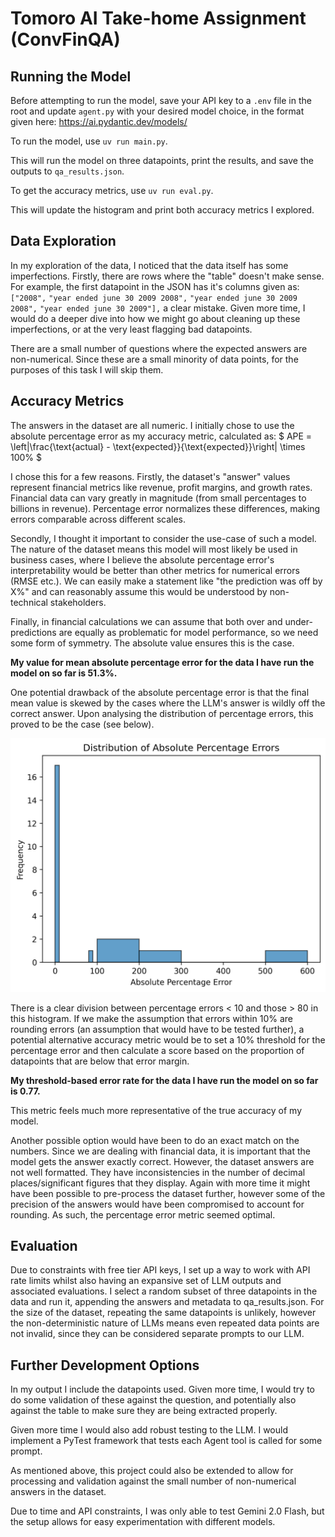 # Tomoro AI Take-home Assignment (ConvFinQA) 

## Running the Model

Before attempting to run the model, save your API key to a `.env` file in the root and update `agent.py` with your desired model choice, in the format given here: https://ai.pydantic.dev/models/

To run the model, use `uv run main.py`. 

This will run the model on three datapoints, print the results, and save the outputs to `qa_results.json`.

To get the accuracy metrics, use `uv run eval.py`. 

This will update the histogram and print both accuracy metrics I explored.

## Data Exploration

In my exploration of the data, I noticed that the data itself has some imperfections. Firstly, there are rows where the "table" doesn't make sense. For example, the first datapoint in the JSON has it's columns given as: 
`["2008",`
`"year ended june 30 2009 2008",`
`"year ended june 30 2009 2008",`
`"year ended june 30 2009"],`
a clear mistake. Given more time, I would do a deeper dive into how we might go about cleaning up these imperfections, or at the very least flagging bad datapoints.

There are a small number of questions where the expected answers are non-numerical. Since these are a small minority of data points, for the purposes of this task I will skip them. 

## Accuracy Metrics

The answers in the dataset are all numeric. I initially chose to use the absolute percentage error as my accuracy metric, calculated as:
$  APE = \left|\frac{\text{actual} - \text{expected}}{\text{expected}}\right| \times 100\% $

I chose this for a few reasons. Firstly, the dataset's "answer" values represent financial metrics like revenue, profit margins, and growth rates. Financial data can vary greatly in magnitude (from small percentages to billions in revenue). Percentage error normalizes these differences, making errors comparable across different scales.

Secondly, I thought it important to consider the use-case of such a model. The nature of the dataset means this model will most likely be used in business cases, where I believe the absolute percentage error's interpretability would be better than other metrics for numerical errors (RMSE etc.). We can easily make a statement like "the prediction was off by X%" and can reasonably assume this would be understood by non-technical stakeholders.

Finally, in financial calculations we can assume that both over and under-predictions are equally as problematic for model performance, so we need some form of symmetry. The absolute value ensures this is the case.

__My value for mean absolute percentage error for the data I have run the model on so far is 51.3%.__

One potential drawback of the absolute percentage error is that the final mean value is skewed by the cases where the LLM's answer is wildly off the correct answer. Upon analysing the distribution of percentage errors, this proved to be the case (see below).

![image info](./ape_dist_histogram.png)

There is a clear division between percentage errors < 10 and those > 80 in this histogram. If we make the assumption that errors within 10% are rounding errors (an assumption that would have to be tested further), a potential alternative accuracy metric would be to set a 10% threshold for the percentage error and then calculate a score based on the proportion of datapoints that are below that error margin. 

__My threshold-based error rate for the data I have run the model on so far is 0.77.__

This metric feels much more representative of the true accuracy of my model.

Another possible option would have been to do an exact match on the numbers. Since we are dealing with financial data, it is important that the model gets the answer exactly correct. However, the dataset answers are not well formatted. They have inconsistencies in the number of decimal places/significant figures that they display. Again with more time it might have been possible to pre-process the dataset further, however some of the precision of the answers would have been compromised to account for rounding. As such, the percentage error metric seemed optimal.

## Evaluation

Due to constraints with free tier API keys, I set up a way to work with API rate limits whilst also having an expansive set of LLM outputs and associated evaluations. I select a random subset of three datapoints in the data and run it, appending the answers and metadata to qa_results.json. For the size of the dataset, repeating the same datapoints is unlikely, however the non-deterministic nature of LLMs means even repeated data points are not invalid, since they can be considered separate prompts to our LLM.

## Further Development Options

In my output I include the datapoints used. Given more time, I would try to do some validation of these against the question, and potentially also against the table to make sure they are being extracted properly.

Given more time I would also add robust testing to the LLM. I would implement a PyTest framework that tests each Agent tool is called for some prompt.

As mentioned above, this project could also be extended to allow for processing and validation against the small number of non-numerical answers in the dataset.

Due to time and API constraints, I was only able to test Gemini 2.0 Flash, but the setup allows for easy experimentation with different models.